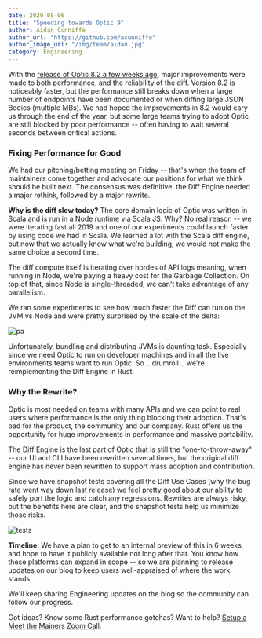 ```yaml
---
date: 2020-08-06
title: "Speeding towards Optic 9"
author: Aidan Cunniffe
author_url: "https://github.com/acunniffe"
author_image_url: "/img/team/aidan.jpg"
category: Engineering
---
```


With the [release of Optic 8.2 a few weeks ago](/blog/release-8.2), major improvements were made to both performance, and the reliability of the diff. Version 8.2 is noticeably faster, but the performance still breaks down when a large number of endpoints have been documented or when diffing large JSON Bodies (multiple MBs). We had hoped the improvements in 8.2 would cary us through the end of the year, but some large teams trying to adopt Optic are still blocked by poor performance -- often having to wait several seconds between critical actions.

<!--truncate-->

### Fixing Performance for Good
We had our pitching/betting meeting on Friday -- that's when the team of maintainers come together and advocate our positions for what we think should be built next. The consensus was definitive: the Diff Engine needed a major rethink, followed by a major rewrite.

**Why is the diff slow today?** The core domain logic of Optic was written in Scala and is run in a Node runtime via Scala JS. Why? No real reason -- we were iterating fast all 2019 and one of our experiments could launch faster by using code we had in Scala. We learned a lot with the Scala diff engine, but now that we actually know what we're building, we would not make the same choice a second time.

The diff compute itself is iterating over hordes of API logs meaning, when running in Node, we're paying a heavy cost for the Garbage Collection. On top of that, since Node is single-threaded, we can't take advantage of any parallelism.

We ran some experiments to see how much faster the Diff can run on the JVM vs Node and were pretty surprised by the scale of the delta:

![pa](/img/blog-content/parallel.png)

Unfortunately, bundling and distributing JVMs is daunting task. Especially since we need Optic to run on developer machines and in all the live environments teams want to run Optic. So ...drumroll... we're reimplementing the Diff Engine in Rust.

### Why the Rewrite?

Optic is most needed on teams with many APIs and we can point to real users where performance is the only thing blocking their adoption. That's bad for the product, the community and our company. Rust offers us the opportunity for huge improvements in performance and massive portability.

The Diff Engine is the last part of Optic that is still the "one-to-throw-away" -- our UI and CLI have been rewritten several times, but the original diff engine has never been rewritten to support mass adoption and contribution.

Since we have snapshot tests covering all the Diff Use Cases (why the bug rate went way down last release) we feel pretty good about our ability to safely port the logic and catch any regressions. Rewrites are always risky, but the benefits here are clear, and the snapshot tests help us minimize those risks.

![tests](/img/blog-content/domain-tests.png)

**Timeline**: We have a plan to get to an internal preview of this in 6 weeks, and hope to have it publicly available not long after that. You know how these platforms can expand in scope -- so we are planning to release updates on our blog to keep users well-appraised of where the work stands.

We'll keep sharing Engineering updates on the blog so the community can follow our progress.

Got ideas? Know some Rust performance gotchas? Want to help? [Setup a Meet the Mainers Zoom Call](/docs/community).

